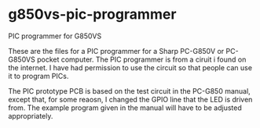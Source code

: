 # g850vs-pic-programmer
PIC programmer for G850VS

These are the files for a PIC programmer for a Sharp PC-G850V or PC-G850VS pocket computer.
The PIC programmer is from a ciruit i found on the internet. I have had permission to use the circuit
so that people can use it to program PICs. 

The PIC prototype PCB is based on the test circuit in the PC-G850 manual, except that, for some reaosn,
I changed the GPIO line that the LED is driven from. The example program given in the manual will have to 
be adjusted appropriately.

